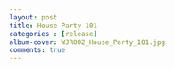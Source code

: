 ```yaml
---
layout: post
title: House Party 101
categories : [release]
album-cover: WJR002_House_Party_101.jpg
comments: true
---
```



